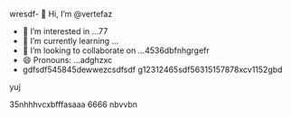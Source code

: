 wresdf- 👋 Hi, I’m @vertefaz
- 👀 I’m interested in ...77
- 🌱 I’m currently learning ...
- 💞️ I’m looking to collaborate on ...4536dbfnhgrgefr
- 😄 Pronouns: ...adghzxc
- gdfsdf545845dewwezcsdfsdf
g12312465sdf56315157878xcv1152gbd
<!---fgjsf544545688521file) appears on your GitHub profile.dfa3vcb99+9dssdd
You can click the Preview link to take a look at your45 changes.gf23jhmhj
--->yuj
35nhhhvcxbfffasaaa
6666
nbvvbn
